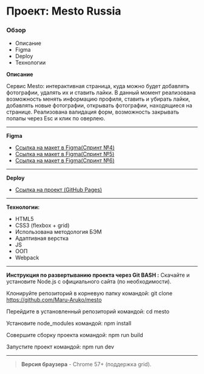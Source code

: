 
# Проект: Mesto Russia

### Обзор
* Описание
* Figma
* Deploy
* Технологии

**Описание** 

Сервис Mesto: интерактивная страница, куда можно будет добавлять фотографии, удалять их и ставить лайки.
В данный момент реализована возможность менять информацию профиля, ставить и убирать лайки, добавлять новые фотографии, открывать фотографии, находящиеся на странице.
Реализована валидация форм, возможность закрывать попапы через Esc и клик по оверлею.
____

**Figma**

* [Ссылка на макет в Figma(Спринт №4)](https://www.figma.com/file/2cn9N9jSkmxD84oJik7xL7/JavaScript.-Sprint-4?node-id=0%3A1)
* [Ссылка на макет в Figma(Спринт №5)](https://www.figma.com/file/bjyvbKKJN2naO0ucURl2Z0/JavaScript.-Sprint-5?node-id=0%3A1)
* [Ссылка на макет в Figma(Спринт №6)](https://www.figma.com/file/kRVLKwYG3d1HGLvh7JFWRT/JavaScript.-Sprint-6?node-id=0%3A1)
----

**Deploy**

* [Ссылка на проект (GitHub Pages)](https://maru-aruko.github.io/mesto/)
____
**Технологии:** 
* HTML5
* CSS3 (flexbox + grid)
* Использована методология БЭМ
* Адаптивная верстка
* JS
* ООП
* Webpack
-----
**Инструкция по развертыванию проекта через Git BASH :**
Скачайте и установите Node.js с официального сайта (по необходимости).

Клонируйте репозиторий в корневую папку командой: git clone https://github.com/Maru-Aruko/mesto

Перейдите в установленный репозиторий командой: cd mesto

Установите node_modules командой: npm install

Совершите сборку проекта командой: npm run build

Запустите проект командой: npm run dev

-----
>**Версия браузера** - Chrome 57+ (поддержка grid).
